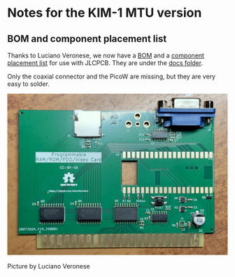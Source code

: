 # Notes for the KIM-1 MTU version

## BOM and component placement list

Thanks to Luciano Veronese, we now have a [BOM](https://github.com/eduardocasino/kim-1-programmable-memory-card/tree/main/hardware/kim-1-mtu/docs/bom.csv) and a [component placement list](https://github.com/eduardocasino/kim-1-programmable-memory-card/tree/main/hardware/kim-1-mtu/docs/positions.csv) for use with JLCPCB. They are under the [docs folder](https://github.com/eduardocasino/kim-1-programmable-memory-card/tree/main/hardware/kim-1-mtu/docs/).

Only the coaxial connector and the PicoW are missing, but they are very easy to solder.

![assembled board](https://github.com/eduardocasino/kim-1-programmable-memory-card/blob/main/hardware/kim-1-mtu/images/assembled-board.jpg?raw=true)

Picture by Luciano Veronese
